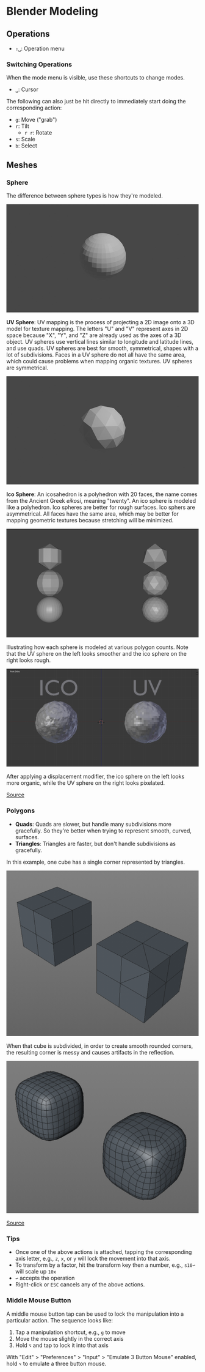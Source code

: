 # Blender Modeling

## Operations

- `⇧␣`: Operation menu

### Switching Operations

When the mode menu is visible, use these shortcuts to change modes.

- `␣`: Cursor

The following can also just be hit directly to immediately start doing the corresponding action:

- `g`: Move ("grab")
- `r`: Tilt
    - `r r`: Rotate
- `s`: Scale
- `b`: Select

## Meshes

### Sphere

The difference between sphere types is how they're modeled.

![UV Sphere](assets/blender-uv-sphere.jpg)

**UV Sphere**: UV mapping is the process of projecting a 2D image onto a 3D model for texture mapping. The letters "U" and "V" represent axes in 2D space because "X", "Y", and "Z" are already used as the axes of a 3D object. UV spheres use vertical lines similar to longitude and latitude lines, and use quads. UV spheres are best for smooth, symmetrical, shapes with a lot of subdivisions. Faces in a UV sphere do not all have the same area, which could cause problems when mapping organic textures. UV spheres are symmetrical.

![Icosphere](assets/blender-icosphere.jpg)

**Ico Sphere**: An icosahedron is a polyhedron with 20 faces, the name comes from the Ancient Greek *eíkosi*, meaning "twenty". An ico sphere is modeled like a polyhedron. Ico spheres are better for rough surfaces. Ico sphers are asymmetrical. All faces have the same area, which may be better for mapping geometric textures because stretching will be minimized.

![Ico Sphere vs. UV Sphere](assets/blender-ico-sphere-vs-uv-sphere-1.png)

Illustrating how each sphere is modeled at various polygon counts. Note that the UV sphere on the left looks smoother and the ico sphere on the right looks rough.

![Ico Sphere vs. UV Sphere](assets/blender-ico-sphere-vs-uv-sphere-2.png)

After applying a displacement modifier, the ico sphere on the left looks more organic, while the UV sphere on the right looks pixelated.

[Source](https://blender.stackexchange.com/questions/72/what-is-the-difference-between-a-uv-sphere-and-an-icosphere)

### Polygons

- **Quads**: Quads are slower, but handle many subdivisions more gracefully. So they're better when trying to represent smooth, curved, surfaces.
- **Triangles**: Triangles are faster, but don't handle subdivisions as gracefully.

In this example, one cube has a single corner represented by triangles.

![Quads vs. Triangles](assets/blender-quads-vs-triangles-1.png)

When that cube is subdivided, in order to create smooth rounded corners, the resulting corner is messy and causes artifacts in the reflection. 

![Quads vs. Triangles](assets/blender-quads-vs-triangles-2.png)

[Source](https://computergraphics.stackexchange.com/questions/5465/why-are-quads-used-in-filmmaking-and-triangle-in-gaming)

### Tips

- Once one of the above actions is attached, tapping the corresponding axis letter, e.g., `z`, `x`, or `y` will lock the movement into that axis.
- To transform by a factor, hit the transform key then a number, e.g., `s10↩` will scale up `10x`
- `↩` accepts the operation
- Right-click or `ESC` cancels any of the above actions.

### Middle Mouse Button

A middle mouse button tap can be used to lock the manipulation into a particular action. The sequence looks like:

1. Tap a manipulation shortcut, e.g., `g` to move
2. Move the mouse slightly in the correct axis
3. Hold `⌥` and tap to lock it into that axis

With "Edit" > "Preferences" > "Input" > "Emulate 3 Button Mouse" enabled, hold `⌥` to emulate a three button mouse.
